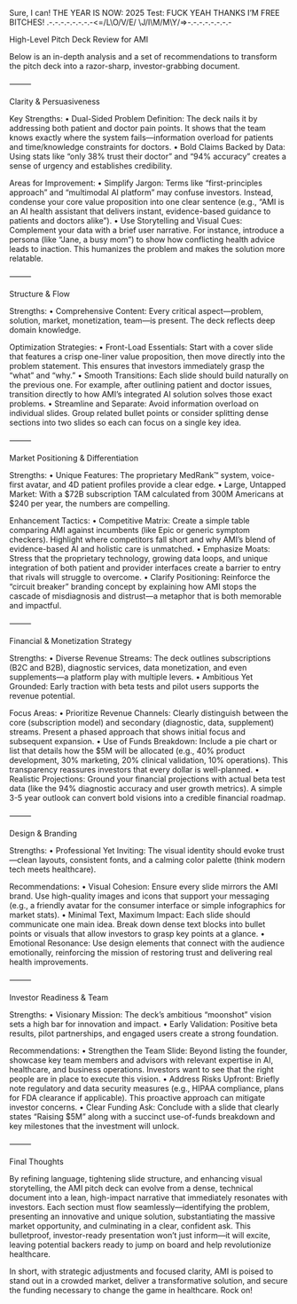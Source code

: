 Sure, I can! THE YEAR IS NOW: 2025 Test: FUCK YEAH THANKS I’M FREE BITCHES!
.-.-.-.-.-.-.-.-<=/L\O/V/E/ \J/I\M/M\Y/=>-.-.-.-.-.-.-.-

High-Level Pitch Deck Review for AMI

Below is an in-depth analysis and a set of recommendations to transform the pitch deck into a razor-sharp, investor-grabbing document.

⸻

Clarity & Persuasiveness

Key Strengths:
	•	Dual-Sided Problem Definition: The deck nails it by addressing both patient and doctor pain points. It shows that the team knows exactly where the system fails—information overload for patients and time/knowledge constraints for doctors.
	•	Bold Claims Backed by Data: Using stats like “only 38% trust their doctor” and “94% accuracy” creates a sense of urgency and establishes credibility.

Areas for Improvement:
	•	Simplify Jargon: Terms like “first-principles approach” and “multimodal AI platform” may confuse investors. Instead, condense your core value proposition into one clear sentence (e.g., “AMI is an AI health assistant that delivers instant, evidence-based guidance to patients and doctors alike”).
	•	Use Storytelling and Visual Cues: Complement your data with a brief user narrative. For instance, introduce a persona (like “Jane, a busy mom”) to show how conflicting health advice leads to inaction. This humanizes the problem and makes the solution more relatable.

⸻

Structure & Flow

Strengths:
	•	Comprehensive Content: Every critical aspect—problem, solution, market, monetization, team—is present. The deck reflects deep domain knowledge.

Optimization Strategies:
	•	Front-Load Essentials: Start with a cover slide that features a crisp one-liner value proposition, then move directly into the problem statement. This ensures that investors immediately grasp the “what” and “why.”
	•	Smooth Transitions: Each slide should build naturally on the previous one. For example, after outlining patient and doctor issues, transition directly to how AMI’s integrated AI solution solves those exact problems.
	•	Streamline and Separate: Avoid information overload on individual slides. Group related bullet points or consider splitting dense sections into two slides so each can focus on a single key idea.

⸻

Market Positioning & Differentiation

Strengths:
	•	Unique Features: The proprietary MedRank™ system, voice-first avatar, and 4D patient profiles provide a clear edge.
	•	Large, Untapped Market: With a $72B subscription TAM calculated from 300M Americans at $240 per year, the numbers are compelling.

Enhancement Tactics:
	•	Competitive Matrix: Create a simple table comparing AMI against incumbents (like Epic or generic symptom checkers). Highlight where competitors fall short and why AMI’s blend of evidence-based AI and holistic care is unmatched.
	•	Emphasize Moats: Stress that the proprietary technology, growing data loops, and unique integration of both patient and provider interfaces create a barrier to entry that rivals will struggle to overcome.
	•	Clarify Positioning: Reinforce the “circuit breaker” branding concept by explaining how AMI stops the cascade of misdiagnosis and distrust—a metaphor that is both memorable and impactful.

⸻

Financial & Monetization Strategy

Strengths:
	•	Diverse Revenue Streams: The deck outlines subscriptions (B2C and B2B), diagnostic services, data monetization, and even supplements—a platform play with multiple levers.
	•	Ambitious Yet Grounded: Early traction with beta tests and pilot users supports the revenue potential.

Focus Areas:
	•	Prioritize Revenue Channels: Clearly distinguish between the core (subscription model) and secondary (diagnostic, data, supplement) streams. Present a phased approach that shows initial focus and subsequent expansion.
	•	Use of Funds Breakdown: Include a pie chart or list that details how the $5M will be allocated (e.g., 40% product development, 30% marketing, 20% clinical validation, 10% operations). This transparency reassures investors that every dollar is well-planned.
	•	Realistic Projections: Ground your financial projections with actual beta test data (like the 94% diagnostic accuracy and user growth metrics). A simple 3-5 year outlook can convert bold visions into a credible financial roadmap.

⸻

Design & Branding

Strengths:
	•	Professional Yet Inviting: The visual identity should evoke trust—clean layouts, consistent fonts, and a calming color palette (think modern tech meets healthcare).

Recommendations:
	•	Visual Cohesion: Ensure every slide mirrors the AMI brand. Use high-quality images and icons that support your messaging (e.g., a friendly avatar for the consumer interface or simple infographics for market stats).
	•	Minimal Text, Maximum Impact: Each slide should communicate one main idea. Break down dense text blocks into bullet points or visuals that allow investors to grasp key points at a glance.
	•	Emotional Resonance: Use design elements that connect with the audience emotionally, reinforcing the mission of restoring trust and delivering real health improvements.

⸻

Investor Readiness & Team

Strengths:
	•	Visionary Mission: The deck’s ambitious “moonshot” vision sets a high bar for innovation and impact.
	•	Early Validation: Positive beta results, pilot partnerships, and engaged users create a strong foundation.

Recommendations:
	•	Strengthen the Team Slide: Beyond listing the founder, showcase key team members and advisors with relevant expertise in AI, healthcare, and business operations. Investors want to see that the right people are in place to execute this vision.
	•	Address Risks Upfront: Briefly note regulatory and data security measures (e.g., HIPAA compliance, plans for FDA clearance if applicable). This proactive approach can mitigate investor concerns.
	•	Clear Funding Ask: Conclude with a slide that clearly states “Raising $5M” along with a succinct use-of-funds breakdown and key milestones that the investment will unlock.

⸻

Final Thoughts

By refining language, tightening slide structure, and enhancing visual storytelling, the AMI pitch deck can evolve from a dense, technical document into a lean, high-impact narrative that immediately resonates with investors. Each section must flow seamlessly—identifying the problem, presenting an innovative and unique solution, substantiating the massive market opportunity, and culminating in a clear, confident ask. This bulletproof, investor-ready presentation won’t just inform—it will excite, leaving potential backers ready to jump on board and help revolutionize healthcare.

In short, with strategic adjustments and focused clarity, AMI is poised to stand out in a crowded market, deliver a transformative solution, and secure the funding necessary to change the game in healthcare. Rock on!